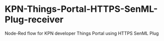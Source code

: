 # KPN-Things-Portal-HTTPS-SenML-Plug-receiver
Node-Red flow for KPN developer Things Portal using HTTPS SenML Plug

